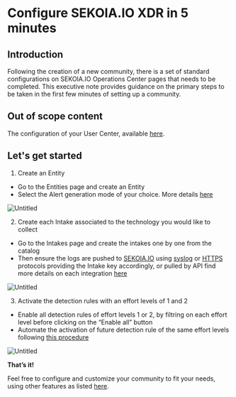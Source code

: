 # Configure SEKOIA.IO XDR in 5 minutes

## Introduction


Following the creation of a new community, there is a set of standard configurations on SEKOIA.IO Operations Center pages that needs to be completed. This executive note provides guidance on the primary steps to be taken in the first few minutes of setting up a community.

## Out of scope content 

The configuration of your User Center, available [here](https://docs.sekoia.io/getting_started/).

## Let's get started

1. Create an Entity

- Go to the Entities page and create an Entity
- Select the Alert generation mode of your choice. More details [here](https://docs.sekoia.io/xdr/features/collect/entities/)

![Untitled](https://s3-us-west-2.amazonaws.com/secure.notion-static.com/0e0edb32-607d-4a0f-88aa-67687e9b3f5c/Untitled.png)

2. Create each Intake associated to the technology you would like to collect

- Go to the Intakes page and create the intakes one by one from the catalog
- Then ensure the logs are pushed to [SEKOIA.IO](http://SEKOIA.IO) using [syslog](https://docs.sekoia.io/xdr/features/collect/ingestion_methods/rsyslog/) or [HTTPS](https://docs.sekoia.io/xdr/features/collect/ingestion_methods/https/) protocols providing the Intake key accordingly, or pulled by API find more details on each integration [here](https://docs.sekoia.io/xdr/features/collect/integrations/)

![Untitled](https://s3-us-west-2.amazonaws.com/secure.notion-static.com/e802b9ae-29fd-4a58-bf8e-e255fc4a5974/Untitled.png)

3. Activate the detection rules with an effort levels of 1 and 2

- Enable all detection rules of effort levels 1 or 2, by filtring on each effort level before clicking on the “Enable all” button
- Automate the activation of future detection rule of the same effort levels following [this procedure](https://docs.sekoia.io/xdr/features/detect/rules_catalog/#enable-new-rules)

![Untitled](https://s3-us-west-2.amazonaws.com/secure.notion-static.com/6ca3b5de-d7e0-46c4-931d-fc1454632d64/Untitled.png)

**That’s it!**

Feel free to configure and customize your community to fit your needs, using other features as listed [here](https://docs.sekoia.io/xdr/).

